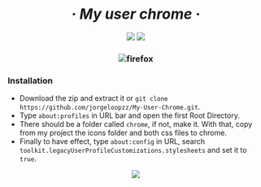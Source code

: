 <h1 align="center">
  <i>
    · My user chrome ·
  </i>
</h1>

<div align="center">

  <img src="https://img.shields.io/badge/Firefox-userChrome-red?style=for-the-badge&logo=firefox">
  <img src="https://img.shields.io/badge/License-Unlicensed-blue?style=for-the-badge&logo=github">

</div>


<h3 align="center">

  ![firefox](https://user-images.githubusercontent.com/80071604/159892260-8da0407c-9274-48da-85e7-8787c8413367.png)

</h1>

### Installation
  * Download the zip and extract it or `git clone https://github.com/jorgeloopzz/My-User-Chrome.git`.
  * Type `about:profiles` in URL bar and open the first Root Directory.
  * There should be a folder called `chrome`, if not, make it. With that, copy from my project the icons folder and both css files to chrome.
  * Finally to have effect, type `about:config` in URL, search `toolkit.legacyUserProfileCustomizations.stylesheets` and set it to `true`.

<div align="center">

  <a href="https://www.reddit.com/r/FirefoxCSS/">

  <img src="https://img.shields.io/badge/FirefoxCSS-black?style=for-the-badge&logo=reddit">
  
  </a>

</div>

